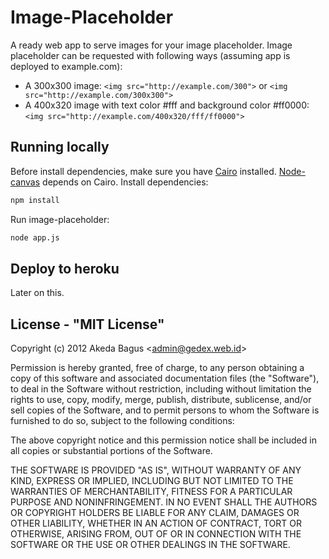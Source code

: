 Image-Placeholder
================

A ready web app to serve images for your image placeholder.
Image placeholder can be requested with following ways
(assuming app is deployed to example.com):

* A 300x300 image:
  `<img src="http://example.com/300">`
  or
  `<img src="http://example.com/300x300">`
* A 400x320 image with text color #fff and background color #ff0000:
  `<img src="http://example.com/400x320/fff/ff0000">`

## Running locally

Before install dependencies, make sure you have [Cairo](http://www.cairographics.org/) installed.
[Node-canvas](http://www.cairographics.org/) depends on Cairo. Install dependencies:
````bash
npm install
````

Run image-placeholder:
````bash
node app.js
````

## Deploy to heroku

Later on this.

## License - "MIT License"

Copyright (c) 2012 Akeda Bagus &lt;admin@gedex.web.id&gt;

Permission is hereby granted, free of charge, to any person
obtaining a copy of this software and associated documentation
files (the "Software"), to deal in the Software without
restriction, including without limitation the rights to use,
copy, modify, merge, publish, distribute, sublicense, and/or sell
copies of the Software, and to permit persons to whom the
Software is furnished to do so, subject to the following
conditions:

The above copyright notice and this permission notice shall be
included in all copies or substantial portions of the Software.

THE SOFTWARE IS PROVIDED "AS IS", WITHOUT WARRANTY OF ANY KIND,
EXPRESS OR IMPLIED, INCLUDING BUT NOT LIMITED TO THE WARRANTIES
OF MERCHANTABILITY, FITNESS FOR A PARTICULAR PURPOSE AND
NONINFRINGEMENT. IN NO EVENT SHALL THE AUTHORS OR COPYRIGHT
HOLDERS BE LIABLE FOR ANY CLAIM, DAMAGES OR OTHER LIABILITY,
WHETHER IN AN ACTION OF CONTRACT, TORT OR OTHERWISE, ARISING
FROM, OUT OF OR IN CONNECTION WITH THE SOFTWARE OR THE USE OR
OTHER DEALINGS IN THE SOFTWARE.
